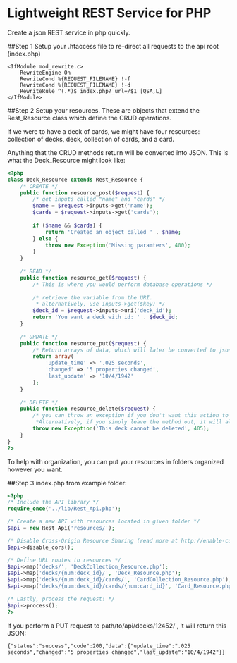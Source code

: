 Lightweight REST Service for PHP
============================

Create a json REST service in php quickly.

##Step 1
Setup your .htaccess file to re-direct all requests to the api root (index.php)
```
<IfModule mod_rewrite.c>
    RewriteEngine On
    RewriteCond %{REQUEST_FILENAME} !-f
    RewriteCond %{REQUEST_FILENAME} !-d
    RewriteRule ^(.*)$ index.php?_url=/$1 [QSA,L]
</IfModule>
```

##Step 2
Setup your resources. These are objects that extend the Rest_Resource class which define the CRUD operations.

If we were to have a deck of cards, we might have four resources: collection of decks, deck, collection of cards, and a card.

Anything that the CRUD methods return will be converted into JSON. This is what the Deck_Resource might look like:
```php
<?php
class Deck_Resource extends Rest_Resource {
    /* CREATE */
    public function resource_post($request) {
        /* get inputs called "name" and "cards" */
        $name = $request->inputs->get('name');
        $cards = $request->inputs->get('cards');
        
        if ($name && $cards) {
            return 'Created an object called ' . $name;
        } else {
            throw new Exception('Missing paramters', 400);
        }
    }
    
    /* READ */
    public function resource_get($request) {
        /* This is where you would perform database operations */
    
        /* retrieve the variable from the URI.
         * alternatively, use inputs->get($key) */
        $deck_id = $request->inputs->uri('deck_id');
        return 'You want a deck with id: ' . $deck_id;
    }
    
    /* UPDATE */
    public function resource_put($request) {
        /* Return arrays of data, which will later be converted to json */
        return array(
            'update_time' => '.025 seconds',
            'changed' => '5 properties changed',
            'last_update' => '10/4/1942'
        );
    }
    
    /* DELETE */
    public function resource_delete($request) {
        /* you can throw an exception if you don't want this action to be performed. 
         *Alternatively, if you simply leave the method out, it will also throw an exception when called. */
        throw new Exception('This deck cannot be deleted', 405);
    }
}
?>
```
To help with organization, you can put your resources in folders organized however you want.


##Step 3
index.php from example folder:
```php
<?php
/* Include the API library */
require_once('../lib/Rest_Api.php');

/* Create a new API with resources located in given folder */
$api = new Rest_Api('resources/');

/* Disable Cross-Origin Resource Sharing (read more at http://enable-cors.org/) */
$api->disable_cors();

/* Define URL routes to resources */
$api->map('decks/', 'DeckCollection_Resource.php');
$api->map('decks/{num:deck_id}/', 'Deck_Resource.php');
$api->map('decks/{num:deck_id}/cards/', 'CardCollection_Resource.php');
$api->map('decks/{num:deck_id}/cards/{num:card_id}', 'Card_Resource.php');

/* Lastly, process the request! */
$api->process();
?>
```

If you perform a PUT request to path/to/api/decks/12452/ , it will return this JSON:
```
{"status":"success","code":200,"data":{"update_time":".025 seconds","changed":"5 properties changed","last_update":"10/4/1942"}}
```



